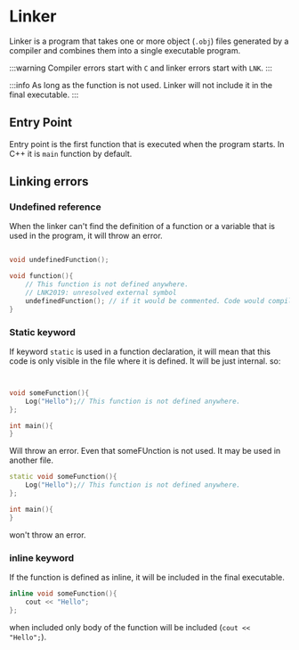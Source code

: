 # Linker

Linker is a program that takes one or more object (`.obj`) files generated by a compiler and combines them into a single executable program. 


:::warning
Compiler errors start with `C` and linker errors start with `LNK`.
:::

:::info
As long as the function is not used. Linker will not include it in the final executable.
:::

## Entry Point
Entry point is the first function that is executed when the program starts. In C++ it is `main` function by default. 


## Linking errors

### Undefined reference
When the linker can't find the definition of a function or a variable that is used in the program, it will throw an error. 

```cpp

void undefinedFunction();

void function(){
    // This function is not defined anywhere. 
    // LNK2019: unresolved external symbol
    undefinedFunction(); // if it would be commented. Code would compile.
}

```

### Static keyword
If keyword `static` is used in a function declaration, it will mean that this code is only visible in the file where it is defined. 
It will be just internal. 
so:
```cpp


void someFunction(){
    Log("Hello");// This function is not defined anywhere.
};

int main(){
}
```
Will throw an error. Even that someFUnction is not used. It may be used in another file. 

```cpp
static void someFunction(){
    Log("Hello");// This function is not defined anywhere.
};

int main(){
}
```
won't throw an error.


### inline keyword
If the function is defined as inline, it will be included in the final executable. 

```cpp
inline void someFunction(){
    cout << "Hello";
};
```
when included only body of the function will be included (`cout << "Hello";`).